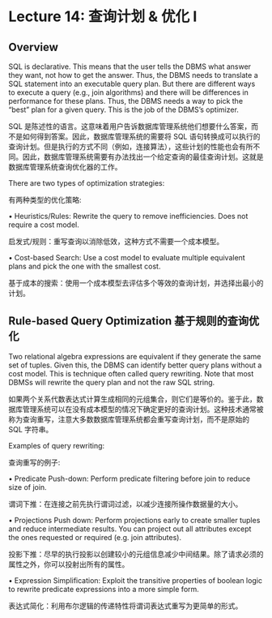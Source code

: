 # Lecture 14: 查询计划 & 优化 I

## Overview

SQL is declarative. This means that the user tells the DBMS what answer they want, not how to get the answer. Thus, the DBMS needs to translate a SQL statement into an executable query plan. But there are different ways to execute a query (e.g., join algorithms) and there will be differences in performance for these plans. Thus, the DBMS needs a way to pick the “best” plan for a given query. This is the job of the DBMS’s optimizer.

SQL 是陈述性的语言。这意味着用户告诉数据库管理系统他们想要什么答案，而不是如何得到答案。因此，数据库管理系统的需要将 SQL 语句转换成可以执行的查询计划。但是执行的方式不同（例如，连接算法），这些计划的性能也会有所不同。因此，数据库管理系统需要有办法找出一个给定查询的最佳查询计划。这就是数据库管理系统查询优化器的工作。

There are two types of optimization strategies:

有两种类型的优化策略:

• Heuristics/Rules: Rewrite the query to remove inefficiencies. Does not require a cost model.

启发式/规则：重写查询以消除低效，这种方式不需要一个成本模型。

• Cost-based Search: Use a cost model to evaluate multiple equivalent plans and pick the one with the smallest cost.

基于成本的搜索：使用一个成本模型去评估多个等效的查询计划，并选择出最小的计划。

## Rule-based Query Optimization  基于规则的查询优化

Two relational algebra expressions are equivalent if they generate the same set of tuples. Given this, the DBMS can identify better query plans without a cost model. This is technique often called query rewriting. Note that most DBMSs will rewrite the query plan and not the raw SQL string.

如果两个关系代数表达式计算生成相同的元组集合，则它们是等价的。鉴于此，数据库管理系统可以在没有成本模型的情况下确定更好的查询计划。这种技术通常被称为查询重写，注意大多数数据库管理系统都会重写查询计划，而不是原始的 SQL 字符串。

Examples of query rewriting:

查询重写的例子:

• Predicate Push-down: Perform predicate filtering before join to reduce size of join.

谓词下推：在连接之前先执行谓词过滤，以减少连接所操作数据量的大小。

• Projections Push down: Perform projections early to create smaller tuples and reduce intermediate results. You can project out all attributes except the ones requested or required (e.g. join attributes).

投影下推：尽早的执行投影以创建较小的元组信息减少中间结果。除了请求必须的属性之外，你可以投射出所有的属性。

• Expression Simplification: Exploit the transitive properties of boolean logic to rewrite predicate expressions into a more simple form.

表达式简化：利用布尔逻辑的传递特性将谓词表达式重写为更简单的形式。

